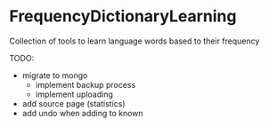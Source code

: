 # FrequencyDictionaryLearning
Collection of tools to learn language words based to their frequency


TODO:
- migrate to mongo
  - implement backup process
  - implement uploading
- add source page (statistics)
- add undo when adding to known